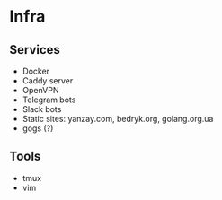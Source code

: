 # Infra

## Services
- Docker
- Caddy server
- OpenVPN
- Telegram bots
- Slack bots
- Static sites: yanzay.com, bedryk.org, golang.org.ua
- gogs (?)

## Tools
- tmux
- vim

